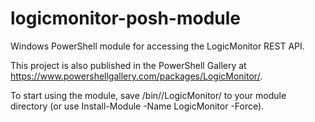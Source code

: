 # logicmonitor-posh-module
Windows PowerShell module for accessing the LogicMonitor REST API.

This project is also published in the PowerShell Gallery at https://www.powershellgallery.com/packages/LogicMonitor/.

To start using the module, save /bin/<version>/LogicMonitor/<files> to your module directory (or use Install-Module -Name LogicMonitor -Force).
